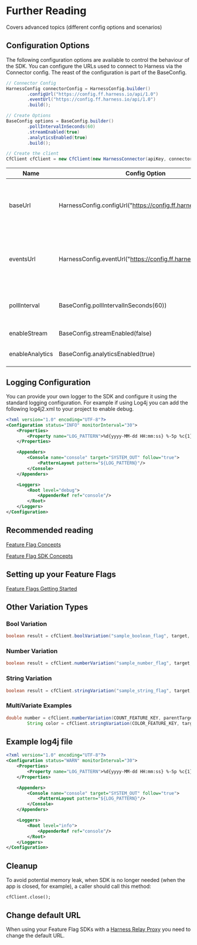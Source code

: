 # Further Reading

Covers advanced topics (different config options and scenarios)

## Configuration Options
The following configuration options are available to control the behaviour of the SDK.
You can configure the URLs used to connect to Harness via the Connector config.
The reast of the configuration is part of the BaseConfig.

```java
// Connector Config
HarnessConfig connectorConfig = HarnessConfig.builder()
        .configUrl("https://config.ff.harness.io/api/1.0")
        .eventUrl("https://config.ff.harness.io/api/1.0")
        .build();

// Create Options
BaseConfig options = BaseConfig.builder()
        .pollIntervalInSeconds(60)
        .streamEnabled(true)
        .analyticsEnabled(true)
        .build();

// Create the client
CfClient cfClient = new CfClient(new HarnessConnector(apiKey, connectorConfig), options);
```


| Name            | Config Option                                                  | Description                                                                                                                                      | default                              |
|-----------------|----------------------------------------------------------------|--------------------------------------------------------------------------------------------------------------------------------------------------|--------------------------------------|
| baseUrl         | HarnessConfig.configUrl("https://config.ff.harness.io/api/1.0")        | the URL used to fetch feature flag evaluations. You should change this when using the Feature Flag proxy to http://localhost:7000                | https://config.ff.harness.io/api/1.0 |
| eventsUrl       | HarnessConfig.eventUrl("https://config.ff.harness.io/api/1.0"), | the URL used to post metrics data to the feature flag service. You should change this when using the Feature Flag proxy to http://localhost:7000 | https://events.ff.harness.io/api/1.0 |
| pollInterval    | BaseConfig.pollIntervalInSeconds(60))                                   | when running in stream mode, the interval in seconds that we poll for changes.                                                                   | 60                                   |
| enableStream    | BaseConfig.streamEnabled(false)                             | Enable streaming mode.                                                                                                                           | true                                 |
| enableAnalytics | BaseConfig.analyticsEnabled(true)                                                | Enable analytics.  Metrics data is posted every 60s                                                                                              | true                   |

## Logging Configuration
You can provide your own logger to the SDK and configure it using the standard logging configuration.
For example if using Log4j you can add the following log4j2.xml to your project to enable debug.

```xml
<?xml version="1.0" encoding="UTF-8"?>
<Configuration status="INFO" monitorInterval="30">
    <Properties>
        <Property name="LOG_PATTERN">%d{yyyy-MM-dd HH:mm:ss} %-5p %c{1} SDK=${sys:SDK} flag=${sys:version} target=%mdc{target} - %m%n</Property>
    </Properties>

    <Appenders>
        <Console name="console" target="SYSTEM_OUT" follow="true">
            <PatternLayout pattern="${LOG_PATTERN}"/>
        </Console>
    </Appenders>

    <Loggers>
        <Root level="debug">
            <AppenderRef ref="console"/>
        </Root>
    </Loggers>
</Configuration>

```


## Recommended reading

[Feature Flag Concepts](https://ngdocs.harness.io/article/7n9433hkc0-cf-feature-flag-overview)

[Feature Flag SDK Concepts](https://ngdocs.harness.io/article/rvqprvbq8f-client-side-and-server-side-sdks)

## Setting up your Feature Flags

[Feature Flags Getting Started](https://ngdocs.harness.io/article/0a2u2ppp8s-getting-started-with-feature-flags)

## Other Variation Types

### Bool Variation
```java
boolean result = cfClient.boolVariation("sample_boolean_flag", target, false);
```

### Number Variation
```java
boolean result = cfClient.numberVariation("sample_number_flag", target, 0);
```

### String Variation
```java
boolean result = cfClient.stringVariation("sample_string_flag", target, "");
```

### MultiVariate Examples
```java
double number = cfClient.numberVariation(COUNT_FEATURE_KEY, parentTarget, 1);
        String color = cfClient.stringVariation(COLOR_FEATURE_KEY, target, "black");
```
## Example log4j file

```xml
<?xml version="1.0" encoding="UTF-8"?>
<Configuration status="WARN" monitorInterval="30">
    <Properties>
        <Property name="LOG_PATTERN">%d{yyyy-MM-dd HH:mm:ss} %-5p %c{1} SDK=${sys:SDK} flag=${sys:version} target=%mdc{target} - %m%n</Property>
    </Properties>

    <Appenders>
        <Console name="console" target="SYSTEM_OUT" follow="true">
            <PatternLayout pattern="${LOG_PATTERN}"/>
        </Console>
    </Appenders>

    <Loggers>
        <Root level="info">
            <AppenderRef ref="console"/>
        </Root>
    </Loggers>
</Configuration>
```

## Cleanup
To avoid potential memory leak, when SDK is no longer needed
(when the app is closed, for example), a caller should call this method:

```
cfClient.close();
```

## Change default URL

When using your Feature Flag SDKs with a [Harness Relay Proxy](https://ngdocs.harness.io/article/q0kvq8nd2o-relay-proxy) you need to change the default URL.


